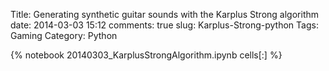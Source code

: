 Title: Generating synthetic guitar sounds with the Karplus Strong algorithm
date: 2014-03-03 15:12
comments: true
slug: Karplus-Strong-python
Tags: Gaming
Category: Python

{% notebook 20140303_KarplusStrongAlgorithm.ipynb cells[:] %}
